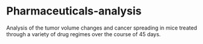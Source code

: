 # Pharmaceuticals-analysis
Analysis of the tumor volume changes and cancer spreading in mice treated through a variety of drug regimes over the course of 45 days.
